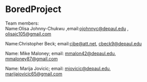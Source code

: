 # BoredProject
Team members:  
Name:Olisa Johnny-Chukwu ,email:ojohnnyc@depaul.edu , olisajc105@gmail.com  

Name:Christopher Beck; email:cjbe@att.net, cbeck9@depaul.edu  

Name: Mike Maloney; email: mmalon42@depaul.edu, mmaloney87@gmail.com  

Name: Marija Jovicic; email: mjovicic@depaul.edu, marijajovicic65@gmail.com
